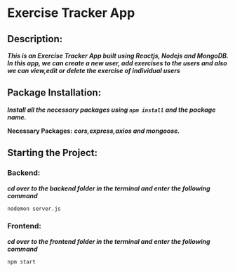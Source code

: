# Exercise Tracker App

## Description:

***This is an Exercise Tracker App built using Reactjs, Nodejs and MongoDB. In this app, we can create a new user, add exercises to the users and also we can view,edit or delete the exercise of individual users***

## Package Installation:

***Install all the necessary packages using `npm install` and the package name.***

**Necessary Packages:**
***cors,express,axios and mongoose.***

## Starting the Project:

### Backend:

***cd over to the backend folder in the terminal and enter the following command***
```
nodemon server.js
```

### Frontend:

***cd over to the frontend folder in the terminal and enter the following command***
```
npm start
```